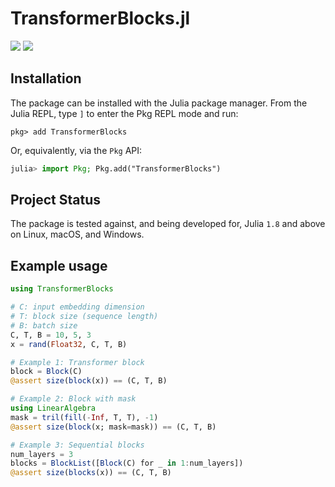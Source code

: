 # TransformerBlocks.jl

[![][docs-stable-img]][docs-stable-url]
[![][docs-dev-img]][docs-dev-url]

[docs-dev-img]: https://img.shields.io/badge/docs-dev-blue.svg
[docs-dev-url]: https://juliamltools.github.io/TransformerBlocks.jl/dev/

[docs-stable-img]: https://img.shields.io/badge/docs-stable-blue.svg
[docs-stable-url]: https://juliamltools.github.io/TransformerBlocks.jl/stable/


## Installation

The package can be installed with the Julia package manager.
From the Julia REPL, type `]` to enter the Pkg REPL mode and run:

```
pkg> add TransformerBlocks
```

Or, equivalently, via the `Pkg` API:

```julia
julia> import Pkg; Pkg.add("TransformerBlocks")
```

## Project Status

The package is tested against, and being developed for, Julia `1.8` and above on Linux, macOS, and Windows.

## Example usage

```julia
using TransformerBlocks

# C: input embedding dimension
# T: block size (sequence length)
# B: batch size
C, T, B = 10, 5, 3
x = rand(Float32, C, T, B)

# Example 1: Transformer block
block = Block(C)
@assert size(block(x)) == (C, T, B)

# Example 2: Block with mask
using LinearAlgebra
mask = tril(fill(-Inf, T, T), -1)
@assert size(block(x; mask=mask)) == (C, T, B)

# Example 3: Sequential blocks
num_layers = 3
blocks = BlockList([Block(C) for _ in 1:num_layers])
@assert size(blocks(x)) == (C, T, B)
```